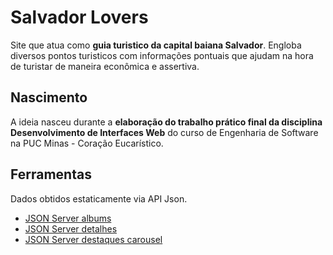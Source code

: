 # Salvador Lovers

Site que atua como **guia turistico da capital baiana Salvador**. Engloba diversos pontos turisticos com informações pontuais que ajudam na hora de turistar de maneira econômica e assertiva.

## Nascimento

A ideia nasceu durante a **elaboração do trabalho prático final da disciplina Desenvolvimento de Interfaces Web** do curso de Engenharia de Software na PUC Minas - Coração Eucarístico.

## Ferramentas
Dados obtidos estaticamente via API Json.
* [JSON Server albums](https://jsonserver-trabalho-pratico-2--imcathalat1.repl.co/albums)
* [JSON Server detalhes](https://jsonserver-tp2-salvador--imcathalat1.repl.co/detalhes)
* [JSON Server destaques carousel](https://jsonserver-tp2-salvador--imcathalat1.repl.co/highlights)
